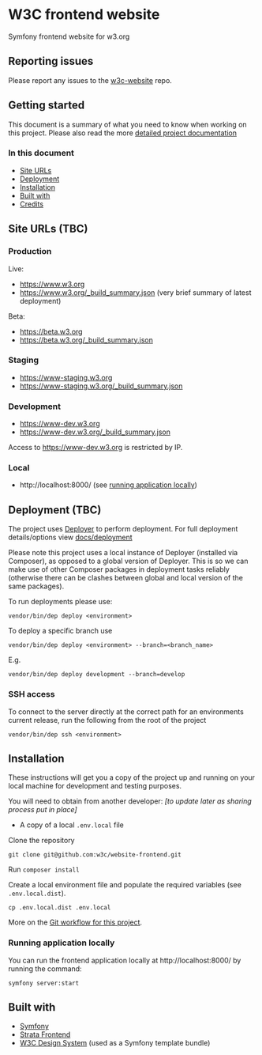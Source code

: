 # W3C frontend website

Symfony frontend website for w3.org

## Reporting issues

Please report any issues to the [w3c-website](https://github.com/w3c/w3c-website/issues) repo.

## Getting started

This document is a summary of what you need to know when working on this project. Please also read the more [detailed project documentation](docs/README.md)

### In this document

* [Site URLs](#site-urls)
* [Deployment](#deployment)
* [Installation](#installation)
* [Built with](#built-with)
* [Credits](#credits)

## Site URLs (TBC)

### Production
Live:
* https://www.w3.org
* https://www.w3.org/_build_summary.json (very brief summary of latest deployment)

Beta:
* https://beta.w3.org
* https://beta.w3.org/_build_summary.json

### Staging
* https://www-staging.w3.org
* https://www-staging.w3.org/_build_summary.json

### Development
* https://www-dev.w3.org
* https://www-dev.w3.org/_build_summary.json

Access to https://www-dev.w3.org is restricted by IP.

### Local
* http://localhost:8000/ (see [running application locally](#running-application-locally)) 

## Deployment (TBC)

The project uses [Deployer](https://deployer.org/) to perform deployment. For full deployment details/options view [docs/deployment](docs/deployment.md)

Please note this project uses a local instance of Deployer (installed via Composer), as opposed to a global version of Deployer. This is so we
can make use of other Composer packages in deployment tasks reliably (otherwise there can be clashes between global and local version of the same packages).

To run deployments please use:

````
vendor/bin/dep deploy <environment>
````

To deploy a specific branch use

````
vendor/bin/dep deploy <environment> --branch=<branch_name>
````

E.g.

```
vendor/bin/dep deploy development --branch=develop
```

### SSH access
To connect to the server directly at the correct path for an environments current release, run the following from the root of the project

````
vendor/bin/dep ssh <environment>
````

## Installation

These instructions will get you a copy of the project up and running on your local machine for development and testing purposes.

You will need to obtain from another developer: *[to update later as sharing process put in place]*
* A copy of a local `.env.local` file

Clone the repository

`git clone git@github.com:w3c/website-frontend.git`

Run `composer install`

Create a local environment file and populate the required variables (see `.env.local.dist`).

```angular2html
cp .env.local.dist .env.local
```

More on the [Git workflow for this project](docs/git_workflow.md).

### Running application locally

You can run the frontend application locally at http://localhost:8000/ by running the command:

```
symfony server:start
```

## Built with

- [Symfony](https://symfony.com/)
- [Strata Frontend](https://github.com/strata/frontend)
- [W3C Design System](https://github.com/w3c/w3c-website-templates-bundle/) (used as a Symfony template bundle)
